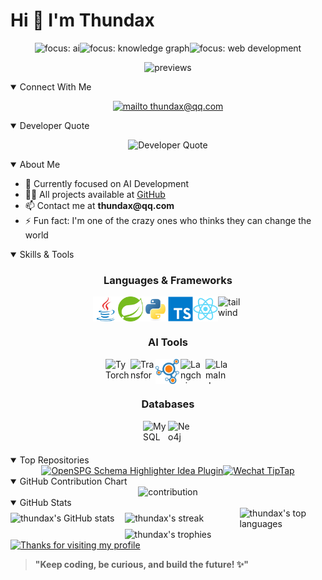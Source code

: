 # Hi 👋 I'm Thundax

<p style="display: flex; justify-content: center;">
    <img src="https://img.shields.io/badge/Focus-AI%20Development-C2FFC7?style=flat" alt="focus: ai" />
    <img src="https://img.shields.io/badge/Focus-Knowledge%20Graph-C2FFC7?style=flat" alt="focus: knowledge graph"/>
    <img src="https://img.shields.io/badge/Focus-Web%20Development-C2FFC7?style=flat" alt="focus: web development"/>
</p>

<p style="display: flex; justify-content: center;">
    <img src="https://komarev.com/ghpvc/?username=thundax-lyp&label=Profile%20Views&color=000000&style=flat&labelColor=C2FFC7" alt="previews"/>
</p>

<details open>
<summary>Connect With Me</summary>
<p style="display: flex; justify-content: center;">
    <a href="mailto:thundax@qq.com">
        <img src="https://img.shields.io/badge/EMAIL-000000?style=for-the-badge&logo=minutemailer&logoColor=white" alt="mailto thundax@qq.com"/>
    </a>
</p>
</details>

<details open>
<summary>Developer Quote</summary>
<p style="display: flex; justify-content: center;">
    <img src="https://readme-typing-svg.demolab.com?font=Fira+Code&duration=5000&pause=2000&color=82CF87&center=true&vCenter=true&random=false&width=840&lines=++Experience+is+the+name+everyone+gives+to+their+mistakes.++—+Oscar+Wilde" alt="Developer Quote"/>
</p>
</details>

<details open>
<summary>About Me</summary>
<ul>
<li>🌱 Currently focused on AI Development</li>
<li>👨‍💻 All projects available at <a href="https://github.com/thundax-lyp/">GitHub</a></li>
<li>📫 Contact me at <strong>thundax@qq.com</strong></li>
<li>⚡ Fun fact: I'm one of the crazy ones who thinks they can change the world</li>
</ul>
</details>

<details open>
<summary>Skills & Tools</summary>
<h3 style="display: flex; justify-content: center;">Languages & Frameworks</h3>
<p style="display: flex; justify-content: center;">
    <img src="https://raw.githubusercontent.com/devicons/devicon/master/icons/java/java-original.svg" alt="java" width="40" height="40"/>
    <img src="https://raw.githubusercontent.com/devicons/devicon/master/icons/spring/spring-original.svg" alt="spring" width="40" height="40"/>
    <img src="https://raw.githubusercontent.com/devicons/devicon/master/icons/python/python-original.svg" alt="python" width="40" height="40"/>
    <img src="https://raw.githubusercontent.com/devicons/devicon/master/icons/typescript/typescript-original.svg" alt="typescript" width="40" height="40"/>
    <img src="https://raw.githubusercontent.com/devicons/devicon/master/icons/react/react-original.svg" alt="react" width="40" height="40"/>
    <img src="https://www.vectorlogo.zone/logos/tailwindcss/tailwindcss-icon.svg" alt="tailwind" width="40" height="40"/>
</p>

<h3 style="display: flex; justify-content: center;">AI Tools</h3>
<p style="display: flex; justify-content: center;">
    <img src="https://www.vectorlogo.zone/logos/pytorch/pytorch-icon.svg" alt="TyTorch" width="40" height="40"/>
    <img src="https://huggingface.co/datasets/huggingface/brand-assets/resolve/main/hf-logo.svg" alt="Transformers" width="40" height="40"/>
    <img src="https://raw.githubusercontent.com/thundax-lyp/thundax-lyp/refs/heads/main/resources/networkx_logo.svg" alt="NetworkX" style="width: 40px; height: 40px;"/>
    <img src="https://avatars.githubusercontent.com/u/126733545?s=40" alt="Langchain" style="width: 40px; height: 40px;"/>
    <img src="https://avatars.githubusercontent.com/u/130722866?s=40" alt="LlamaIndex" style="width: 40px; height: 40px;"/>
</p>

<h3 style="display: flex; justify-content: center;">Databases</h3>
<p style="display: flex; justify-content: center;">
    <img src="https://techstack-generator.vercel.app/mysql-icon.svg" alt="MySQL" style="width: 40px; height: 40px;"/>
    <img src="https://avatars.githubusercontent.com/u/201120?s=40" alt="Neo4j" style="width: 40px; height: 40px;"/>
</details>

<details open>
<summary>Top Repositories</summary>
<div style="display: flex; justify-content: center; align-items: center;">
    <a href="https://github.com/thundax-lyp/openspg-schema-highlighter-idea-plugin">
      <img src="https://github-readme-stats.vercel.app/api/pin/?username=thundax-lyp&repo=openspg-schema-highlighter-idea-plugin&theme=dark&title_color=C2FFC7&icon_color=CB9DF0&text_color=ffffff&bg_color=000000" alt="OpenSPG Schema Highlighter Idea Plugin"/>
    </a>
    <a href="https://github.com/thundax-lyp/wechat-tiptap">
      <img src="https://github-readme-stats.vercel.app/api/pin/?username=thundax-lyp&repo=wechat-tiptap&theme=dark&title_color=C2FFC7&icon_color=CB9DF0&text_color=ffffff&bg_color=000000" alt="Wechat TipTap"/>
    </a>
</div>
</details>

<details open>
<summary>GitHub Contribution Chart</summary>
<div style="display: flex; justify-content: center; align-items: center;">
    <img src="https://github-readme-activity-graph.vercel.app/graph?username=thundax-lyp&theme=github-compact&area=true&hide_border=true&custom_title=Contribution%20Graph&bg_color=000000&color=C2FFC7&line=CB9DF0&point=C2FFC7&area_color=CB9DF0" alt="contribution"/>
</div>
</details>

<details open>
<summary>GitHub Stats</summary>
<div style="display: flex; justify-content: center; align-items: center;">
    <div style="flex: 4">
        <img src="https://github-readme-stats-git-masterrstaa-rickstaa.vercel.app/api?username=thundax-lyp&show_icons=true&theme=dark&title_color=C2FFC7&icon_color=CB9DF0&text_color=ffffff&bg_color=000000" alt="thundax's GitHub stats" />
    </div>
    <div style="flex: 4">
    <img src="https://streak-stats.demolab.com?user=thundax-lyp&theme=dark&ring=C2FFC7&fire=CB9DF0&currStreakLabel=C2FFC7" alt="thundax's streak"/>
    </div>
    <div style="flex: 3">
    <img src="https://github-readme-stats.vercel.app/api/top-langs/?username=thundax-lyp&theme=dark&layout=compact&title_color=C2FFC7&text_color=ffffff&bg_color=000000" alt="thundax's top languages"/>
    </div>
</div>

<div style="display: flex; justify-content: center; align-items: center;">
    <img src="https://github-profile-trophy.vercel.app/?username=thundax-lyp&theme=dark&column=-1&title_color=C2FFC7&icon_color=CB9DF0&text_color=ffffff&bg_color=000000" alt="thundax's trophies"/>
</div>

</details>


<div style="display: flex; flex-direction: column; justify-content: center;">
<a href="#">
    <img height="120" alt="Thanks for visiting my profile" width="100%" src="https://capsule-render.vercel.app/api?type=waving&color=C2FFC7&height=120&section=header&text=Thanks%20for%20visiting!&fontSize=30&fontColor=000000&animation=twinkling"/>
</a>
<blockquote>
<div>
    <strong>"Keep coding, be curious, and build the future! ✨"</strong>
</div>
</blockquote>
<p style="display: flex; justify-content: center;">
    <img src="https://capsule-render.vercel.app/api?type=waving&color=gradient&customColorList=2,12,18,20,26&height=60&section=footer" alt=""/>
</p>
</div>
